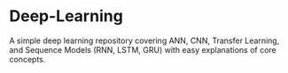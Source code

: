 # Deep-Learning
A simple deep learning repository covering ANN, CNN, Transfer Learning, and Sequence Models (RNN, LSTM, GRU) with easy explanations of core concepts.
